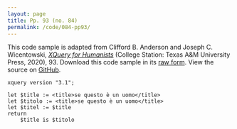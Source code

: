 ```yaml
---
layout: page
title: Pp. 93 (no. 84)
permalink: /code/084-pp93/
---
```


This code sample is adapted from Clifford B. Anderson and Joseph C. Wicentowski, 
[_XQuery for Humanists_](/) (College Station: Texas A&M University Press, 2020), 93. 
Download this code sample in its [raw form](/code/084-pp93/084-pp93.xq).
View the source on [GitHub](https://github.com/coding4humanists/xquery4humanists/blob/release/code/084-pp93/084-pp93.xq).

```xquery
xquery version "3.1";

let $title := <title>se questo è un uomo</title>
let $titolo := <title>se questo è un uomo</title>
let $titel := $title
return
    $title is $titolo
```  
